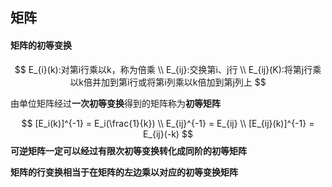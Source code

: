 ## 矩阵



#### 矩阵的初等变换

$$
E_{i}(k):对第i行乘以k，称为倍乘
\\
E_{ij}:交换第i、j行
\\
E_{ij}(K):将第j行乘以k倍并加到第i行或将第i列乘以k倍加到第j列上
$$

由单位矩阵经过**一次初等变换**得到的矩阵称为**初等矩阵**


$$
[E_i(k)]^{-1} = E_i(\frac{1}{k})
\\
E_{ij}^{-1} = E_{ij}
\\
[E_{ij}(k)]^{-1} = E_{ij}(-k)
$$
**可逆矩阵一定可以经过有限次初等变换转化成同阶的初等矩阵**

**矩阵的行变换相当于在矩阵的左边乘以对应的初等变换矩阵**